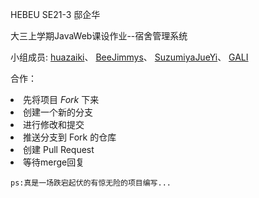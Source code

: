 HEBEU SE21-3 邸企华

大三上学期JavaWeb课设作业--宿舍管理系统

小组成员: [huazaiki](https://github.com/huazaiki)、
        [BeeJimmys](https://github.com/BeeJimmys)、
        [SuzumiyaJueYi](https://github.com/SuzumiyaJueYi)、
        [GALI]()<br>

合作：<br>
    <li>先将项目 *Fork* 下来 </li>
    <li>创建一个新的分支</li>
    <li>进行修改和提交</li>
    <li>推送分支到 Fork 的仓库</li>
    <li>创建 Pull Request</li>
    <li>等待merge回复</li>

    ps:真是一场跌宕起伏的有惊无险的项目编写...
